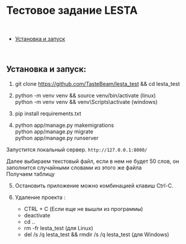 # Тестовое задание LESTA
 

<br>

- [Установка и запуск](#установка-и-запуск)


<br>


## Установка и запуск:



1. git clone https://github.com/TasteBeam/lesta_test && cd lesta_test



2. python -m venv venv && source venv/bin/activate (linux) <br>
   python -m venv venv && venv\Scripts\activate (windows)

3. pip install requirements.txt
4. python app/manage.py makemigrations <br>
   python app/manage.py migrate <br>
   python app/manage.py runserver <br>

Запустится локальный сервер. `http://127.0.0.1:8000/`

Далее выбираем текстовый файл, если в нем не будет 50 слов, он заполнится случайными словами из этого же файла <br>
Получаем таблицу

5. Остановить приложение можно комбинацией клавиш Ctrl-C.

6. Удаление проекта :
   - CTRL + C (Если еще не вышли из программы)
   - deactivate
   - cd ..
   - rm -fr lesta_test (для Linux)
   - del /s /q lesta_test && rmdir /s /q lesta_test (для Windows)
